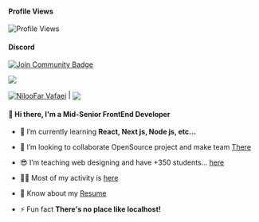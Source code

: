 #### Profile Views
![Profile Views](https://komarev.com/ghpvc/?username=NiIfr)

#### Discord

<a href="https://discord.gg/nGe6Rv7Cu7"><img src="https://img.shields.io/discord/968569477253967902.svg?style=flat&label=Join%20Community&color=7289DA" alt="Join Community Badge"/></a>

[![](https://discord.c99.nl/widget/theme-4/888526993778438175.png)](https://discord.gg/nGe6Rv7Cu7)


<a href="https://github.com/anuraghazra/github-readme-stats"><img align="center" src="https://github-readme-stats.vercel.app/api?username=niifr&show_icons=true&include_all_commits=true&theme=buefy&hide_border=true" alt="NilooFar Vafaei" /></a> | <a href="https://github.com/anuraghazra/github-readme-stats"><img align="center" src="https://github-readme-stats.vercel.app/api/top-langs/?username=niifr&layout=compact&theme=buefy&hide_border=true" /></a>


<h4 align="left">👋 Hi there, I'm a Mid-Senior FrontEnd Developer</h4>


- 🌱 I’m currently learning **React, Next js, Node js, etc...**

- 🤝 I’m looking to collaborate OpenSource project and make team [There](https://instagram.com/niloofarvafaei.ir)
  
- 😎 I’m teaching web designing and have +350 students... [here](https://instagram.com/niloofarvafaei.ir)

- 👨‍💻 Most of my activity is [here](https://instagram.com/niloofarvafaei.ir)

- 📄 Know about my [Resume](https://niloofarvafaei.ir)

- ⚡ Fun fact **There's no place like localhost!**






